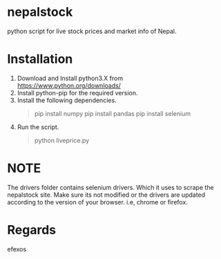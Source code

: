 # nepalstock
 python script for live stock prices and market info of Nepal.

# Installation 
 1. Download and Install python3.X from https://www.python.org/downloads/
 2. Install python-pip for the required version.
 3. Install the following dependencies.
    > pip install numpy
    > pip install pandas
    > pip install selenium
 4. Run the script.
    > python liveprice.py

 # NOTE
 The drivers folder contains selenium drivers. Which
 it uses to scrape the nepalstock site. Make sure its not modified
 or the drivers are updated according to the version of your browser.
 i.e, chrome or firefox.

 # Regards
 efexos
